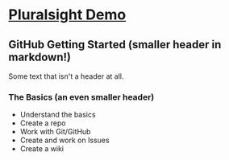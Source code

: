 # <a href="http://pluralsight.com">Pluralsight Demo</a>

## GitHub Getting Started (smaller header in markdown!)
Some text that isn't a header at all.

### The Basics (an even smaller header)
- Understand the basics
- Create a repo
- Work with Git/GitHub
- Create and work on Issues
- Create a wiki

